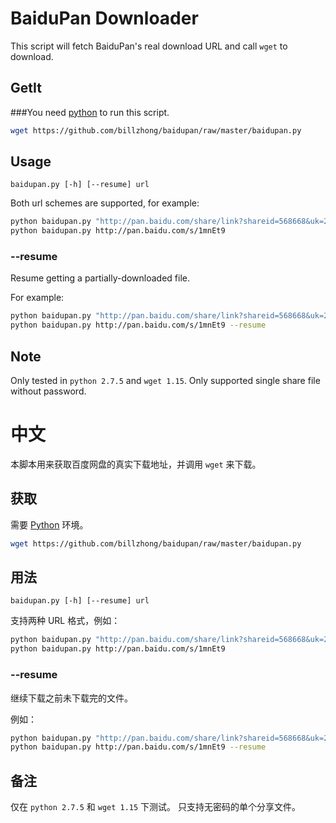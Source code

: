 BaiduPan Downloader
===================

This script will fetch BaiduPan's real download URL and call `wget` to download.

GetIt
-----

###You need [python](http://www.python.org) to run this script.

```bash
wget https://github.com/billzhong/baidupan/raw/master/baidupan.py
```

Usage
-----
```
baidupan.py [-h] [--resume] url
```

Both url schemes are supported, for example:

```bash
python baidupan.py "http://pan.baidu.com/share/link?shareid=568668&uk=2987247908"
python baidupan.py http://pan.baidu.com/s/1mnEt9
```

### --resume

Resume getting a partially-downloaded file.

For example:

```bash
python baidupan.py "http://pan.baidu.com/share/link?shareid=568668&uk=2987247908" --resume
python baidupan.py http://pan.baidu.com/s/1mnEt9 --resume
```

Note
----
Only tested in `python 2.7.5` and `wget 1.15`.
Only supported single share file without password.



中文
====

本脚本用来获取百度网盘的真实下载地址，并调用 `wget` 来下载。

获取
----

需要 [Python](http://www.python.org) 环境。

```bash
wget https://github.com/billzhong/baidupan/raw/master/baidupan.py
```

用法
----

```
baidupan.py [-h] [--resume] url
```

支持两种 URL 格式，例如：

```bash
python baidupan.py "http://pan.baidu.com/share/link?shareid=568668&uk=2987247908"
python baidupan.py http://pan.baidu.com/s/1mnEt9
```

### --resume

继续下载之前未下载完的文件。

例如：

```bash
python baidupan.py "http://pan.baidu.com/share/link?shareid=568668&uk=2987247908" --resume
python baidupan.py http://pan.baidu.com/s/1mnEt9 --resume
```

备注
----
仅在 `python 2.7.5` 和 `wget 1.15` 下测试。
只支持无密码的单个分享文件。
